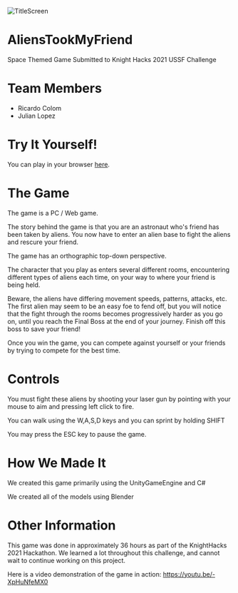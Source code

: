 ![TitleScreen](https://i.imgur.com/QygKClV.png)

# AliensTookMyFriend
Space Themed Game Submitted to Knight Hacks 2021 USSF Challenge

# Team Members
* Ricardo Colom
* Julian Lopez

# Try It Yourself!
You can play in your browser [here](https://play.unity.com/mg/other/aliens-took-my-friend).

# The Game

The game is a PC / Web game.

The story behind the game is that you are an astronaut who's friend has been taken by aliens. You now have to enter an alien base to fight the aliens and rescure your friend.

The game has an orthographic top-down perspective.

The character that you play as enters several different rooms, encountering different types of aliens each time, on your way to where your friend is being held.

Beware, the aliens have differing movement speeds, patterns, attacks, etc. The first alien may seem to be an easy foe to fend off, but you will notice that the fight through the rooms becomes progressively harder as you go on, until you reach the Final Boss at the end of your journey. Finish off this boss to save your friend!

Once you win the game, you can compete against yourself or your friends by trying to compete for the best time.

# Controls

You must fight these aliens by shooting your laser gun by pointing with your mouse to aim and pressing left click to fire.

You can walk using the W,A,S,D keys and you can sprint by holding SHIFT

You may press the ESC key to pause the game.

# How We Made It

We created this game primarily using the UnityGameEngine and C#

We created all of the models using Blender

# Other Information

This game was done in approximately 36 hours as part of the KnightHacks 2021 Hackathon. We learned a lot throughout this challenge, and cannot wait to continue working on this project.

Here is a video demonstration of the game in action: https://youtu.be/-XpHuNfeMX0
